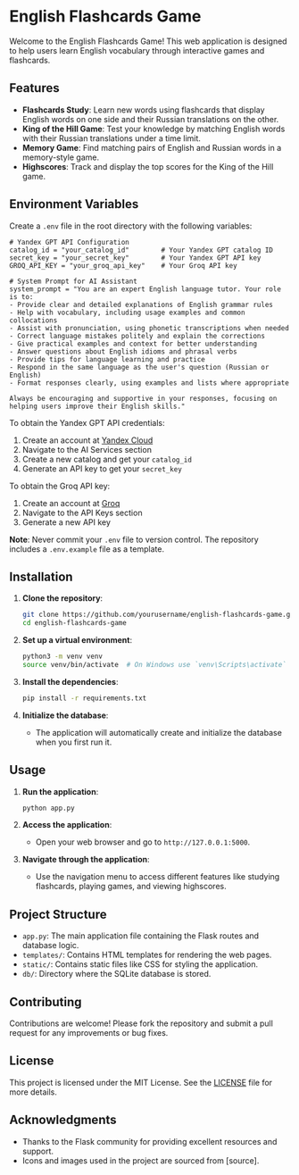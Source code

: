 # English Flashcards Game

Welcome to the English Flashcards Game! This web application is designed to help users learn English vocabulary through interactive games and flashcards.

## Features

- **Flashcards Study**: Learn new words using flashcards that display English words on one side and their Russian translations on the other.
- **King of the Hill Game**: Test your knowledge by matching English words with their Russian translations under a time limit.
- **Memory Game**: Find matching pairs of English and Russian words in a memory-style game.
- **Highscores**: Track and display the top scores for the King of the Hill game.

## Environment Variables

Create a `.env` file in the root directory with the following variables:

```env
# Yandex GPT API Configuration
catalog_id = "your_catalog_id"        # Your Yandex GPT catalog ID
secret_key = "your_secret_key"        # Your Yandex GPT API key
GROQ_API_KEY = "your_groq_api_key"    # Your Groq API key

# System Prompt for AI Assistant
system_prompt = "You are an expert English language tutor. Your role is to:
- Provide clear and detailed explanations of English grammar rules
- Help with vocabulary, including usage examples and common collocations
- Assist with pronunciation, using phonetic transcriptions when needed
- Correct language mistakes politely and explain the corrections
- Give practical examples and context for better understanding
- Answer questions about English idioms and phrasal verbs
- Provide tips for language learning and practice
- Respond in the same language as the user's question (Russian or English)
- Format responses clearly, using examples and lists where appropriate

Always be encouraging and supportive in your responses, focusing on helping users improve their English skills."
```

To obtain the Yandex GPT API credentials:
1. Create an account at [Yandex Cloud](https://cloud.yandex.com/)
2. Navigate to the AI Services section
3. Create a new catalog and get your `catalog_id`
4. Generate an API key to get your `secret_key`

To obtain the Groq API key:
1. Create an account at [Groq](https://console.groq.com/)
2. Navigate to the API Keys section
3. Generate a new API key

**Note**: Never commit your `.env` file to version control. The repository includes a `.env.example` file as a template.

## Installation

1. **Clone the repository**:
   ```bash
   git clone https://github.com/yourusername/english-flashcards-game.git
   cd english-flashcards-game
   ```

2. **Set up a virtual environment**:
   ```bash
   python3 -m venv venv
   source venv/bin/activate  # On Windows use `venv\Scripts\activate`
   ```

3. **Install the dependencies**:
   ```bash
   pip install -r requirements.txt
   ```

4. **Initialize the database**:
   - The application will automatically create and initialize the database when you first run it.

## Usage

1. **Run the application**:
   ```bash
   python app.py
   ```

2. **Access the application**:
   - Open your web browser and go to `http://127.0.0.1:5000`.

3. **Navigate through the application**:
   - Use the navigation menu to access different features like studying flashcards, playing games, and viewing highscores.

## Project Structure

- `app.py`: The main application file containing the Flask routes and database logic.
- `templates/`: Contains HTML templates for rendering the web pages.
- `static/`: Contains static files like CSS for styling the application.
- `db/`: Directory where the SQLite database is stored.

## Contributing

Contributions are welcome! Please fork the repository and submit a pull request for any improvements or bug fixes.

## License

This project is licensed under the MIT License. See the [LICENSE](LICENSE) file for more details.

## Acknowledgments

- Thanks to the Flask community for providing excellent resources and support.
- Icons and images used in the project are sourced from [source].
